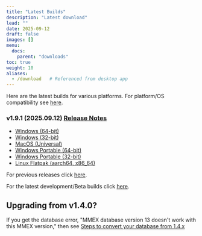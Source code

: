 ```yaml
---
title: "Latest Builds"
description: "Latest download"
lead: ""
date: 2025-09-12
draft: false
images: []
menu:
  docs:
    parent: "downloads"
toc: true
weight: 10
aliases:
  - /download   # Referenced from desktop app
---
```


Here are the latest builds for various platforms.  For platform/OS compatibility see [here](../compatibility).

### v1.9.1 (2025.09.12) [Release Notes](https://github.com/moneymanagerex/moneymanagerex/releases/tag/v1.9.1)

- [Windows (64-bit)](https://github.com/moneymanagerex/moneymanagerex/releases/download/v1.9.1/mmex-1.9.1-win64.exe)
- [Windows (32-bit)](https://github.com/moneymanagerex/moneymanagerex/releases/download/v1.9.1/mmex-1.9.1-win32.exe)
- [MacOS (Universal)](https://github.com/moneymanagerex/moneymanagerex/releases/download/v1.9.1/mmex-1.9.1-Darwin.dmg)
- [Windows Portable (64-bit)](https://github.com/moneymanagerex/moneymanagerex/releases/download/v1.9.1/mmex-1.9.1-win64-portable.zip)
- [Windows Portable (32-bit)](https://github.com/moneymanagerex/moneymanagerex/releases/download/v1.9.1/mmex-1.9.1-win32-portable.zip)
- [Linux Flatpak (aarch64, x86_64)](https://flathub.org/apps/org.moneymanagerex.MMEX)

For previous releases click [here](../older).

For the latest development/Beta builds click [here](../development).

## Upgrading from v1.4.0?

If you get the database error, "MMEX database version 13 doesn't work with this MMEX version," 
then see [Steps to convert your database from 1.4.x](https://github.com/moneymanagerex/moneymanagerex/issues/2353)
